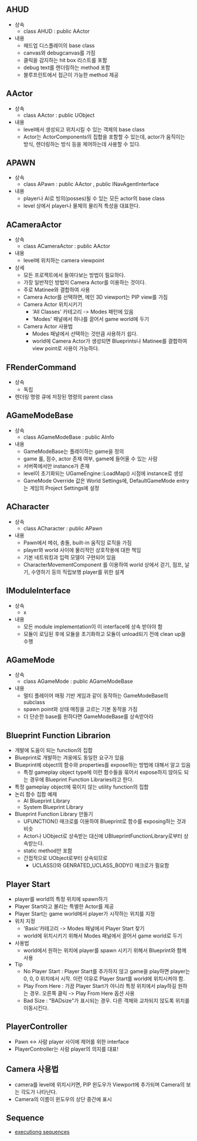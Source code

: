 ## AHUD
 * 상속
   * class AHUD : public AActor
 * 내용
   * 헤드업 디스플레이의 base class
   * canvas와 debugcanvas를 가짐
   * 클릭을 감지하는 hit box 리스트를 포함
   * debug text를 렌더링하는 method 포함
   * 블루프린트에서 접근이 가능한 method 제공

## AActor
 * 상속
   * class AActor : public UObject
 * 내용
   * level에서 생성되고 위치시킬 수 있는 객체의 base class
   * Actor는 ActorComponents의 집합을 포함할 수 있는데, actor가 움직이는 방식, 렌더링하는 방식 등을 제어하는데 사용할 수 있다.

## APAWN
 * 상속
   * class APawn :
      public AActor ,
      public INavAgentInterface
 * 내용
   * player나 AI로 빙의(posses)될 수 있는 모든 actor의 base class
   * level 상에서 player나 물체의 물리적 특성을 대표한다. 

## ACameraActor
 * 상속
   * class ACameraActor : public AActor
 * 내용
   * level에 위치하는 camera viewpoint
 * 상세
   * 모든 프로젝트에서 들여다보는 방법이 필요하다.
   * 가장 일반적인 방법이 Camera Actor를 이용하는 것이다.
   * 주로 Matinee와 결합하여 사용
   * Camera Actor를 선택하면, 메인 3D viewport는 PIP view를 가짐
   * Camera Actor 위치시키기
     * 'All Classes' 카테고리 -> Modes 패턴에 있음
     * 'Modes' 패널에서 하나를 끌어서 game world에 두기
   * Camera Actor 사용법
     * Modes 패널에서 선택하는 것만큼 사용하기 쉽다.
     * world에 Camera Actor가 생성되면 Blueprints나 Matinee를 결합하여 view point로 사용이 가능하다. 
## FRenderCommand
 * 상속
   * 독립
 * 렌더링 명령 큐에 저장된 명령의 parent class

## AGameModeBase
 * 상속
   * class AGameModeBase : public AInfo
 * 내용
   * GameModeBase는 플레이하는 game을 정의
   * game 룰, 점수, actor 존재 여부, game에 들어올 수 있는 사람
   * 서버쪽에서만 instance가 존재
   * level이 초기화되는 UGameEngine::LoadMap() 시점에 instance로 생성
   * GameMode Override 값은 World Settings에, DefaultGameMode entry는 게임의 Project Settings에 설정

## ACharacter
 * 상속
   * class ACharacter : public APawn
 * 내용
   * Pawn에서 메쉬, 충돌, built-in 움직임 로직을 가짐
   * player와 world 사이에 물리적인 상호작용에 대한 책임
   * 기본 네트워킹과 입력 모델이 구현되어 있음
   * CharacterMovementComponent 를 이용하여 world 상에서 걷기, 점프, 날기, 수영하기 등의 직립보행 player를 위한 설계

## IModuleInterface
 * 상속
   * x
 * 내용
   * 모든 module implementation이 이 interface에 상속 받아야 함
   * 모듈이 로딩된 후에 모듈을 초기화하고 모듈이 unload되기 전에 clean up을 수행

## AGameMode
 * 상속
   * class AGameMode : public AGameModeBase
 * 내용
   * 멀티 플레이어 매핑 기반 게임과 같이 동작하는 GameModeBase의 subclass
   * spawn point와 상태 매칭을 고르는 기본 동작을 가짐
   * 더 단순한 base를 원하다면 GameModeBase를 상속받아라

## Blueprint Function Librarion
 * 개발에 도움이 되는 function의 집합
 * Blueprint로 개발하는 겨웅에도 동일한 요구가 있음
 * Blueprint에 object의 함수와 properties를 expose하는 방법에 대해서 알고 있음
   * 특정 gameplay object type에 이런 함수들을 묶어서 expose하지 않아도 되는 경우에 Blueprint Function Libraries라고 한다.
 * 특정 gameplay object에 묶이지 않는 utility function의 집합
 * 논리 함수 집합 예제
   * AI Blueprint Library
   * System Blueprint Library
 * Blueprint Function Library 만들기
   * UFUNCTION() 매크로를 이용하여 Blueprint로 함수를 exposing하는 것과 비슷
   * Actor나 UObject로 상속받는 대신에 UBlueprintFunctionLibrary로부터 상속받는다.
   * static method만 포함
   * 간접적으로 UObject로부터 상속되므로
     * UCLASS()와 GENRATED_UCLASS_BODY() 매크로가 필요함

## Player Start
 * player를 world의 특정 위치에 spawn하기
 * Player Start라고 불리는 특별한 Actor를 제공
 * Player Start는 game world에서 player가 시작하는 위치를 지정
 * 위치 지정
   * 'Basic'카테고리 -> Modes 패널에서 Player Start 찾기
   * world에 위치시키기 위해서 Modes 패널에서 끌어서 game world로 두기
 * 사용법
   * world에서 원하는 위치에 player를 spawn 시키기 위해서 Blueprint와 함께 사용
 * Tip
   * No Player Start : Player Start를 추가하지 않고 game을 play하면 player는 0, 0, 0 위치에서 시작. 이런 이유로 Player Start를 world에 위치시켜야 함.
   * Play From Here : 가끔 Player Start가 아니라 특정 위치에서 play하길 원하는 경우. 오른쪽 클릭 -> Play From Here 옵션 사용
   * Bad Size : "BADsize"가 표시되는 경우. 다른 객체와 교차되지 않도록 위치를 이동시킨다. 

## PlayerController
 * Pawn <-> 사람 player 사이에 제어를 위한 interface
 * PlayerController는 사람 player의 의지를 대표!

## Camera 사용법
  * camera를 level에 위치시키면, PIP 윈도우가 Viewport에 추가되며 Camera의 보는 각도가 나타난다.
  * Camera의 이름이 윈도우의 상단 중간에 표시
  
## Sequence
 * [executiong sequences](https://docs.unrealengine.com/en-US/Gameplay/Framework/GameFlow)
